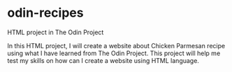 # odin-recipes
HTML project in The Odin Project

In this HTML project, I will create a website about Chicken Parmesan recipe using what I have learned from The Odin Project. This project will help me test my skills on how can I create a website using HTML language.